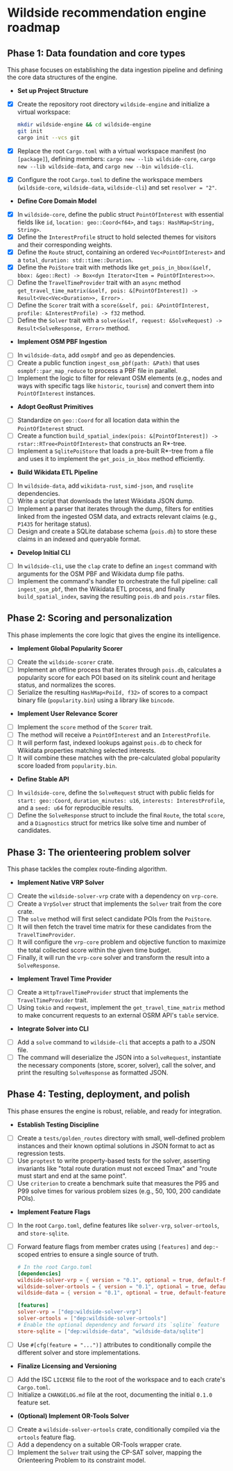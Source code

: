 # Wildside recommendation engine roadmap

## Phase 1: Data foundation and core types

This phase focuses on establishing the data ingestion pipeline and defining the
core data structures of the engine.

- **Set up Project Structure**

- [x] Create the repository root directory `wildside-engine` and initialize a
  virtual workspace:

  ```bash
  mkdir wildside-engine && cd wildside-engine
  git init
  cargo init --vcs git
  ```

- [x] Replace the root `Cargo.toml` with a virtual workspace manifest (no
  `[package]`), defining members: `cargo new --lib wildside-core`,
  `cargo new --lib wildside-data`, and `cargo new --bin wildside-cli`.
- [x] Configure the root `Cargo.toml` to define the workspace members
  (`wildside-core`, `wildside-data`, `wildside-cli`) and set `resolver = "2"`.

- **Define Core Domain Model**

- [x] In `wildside-core`, define the public struct `PointOfInterest`
  with essential fields like `id`, `location: geo::Coord<f64>`, and
  `tags: HashMap<String, String>`.
- [x] Define the `InterestProfile` struct to hold selected themes for visitors
  and their corresponding weights.
- [x] Define the `Route` struct, containing an ordered `Vec<PointOfInterest>`
  and a `total_duration: std::time::Duration`.
- [x] Define the `PoiStore` trait with methods like
  `get_pois_in_bbox(&self, bbox: &geo::Rect) -> Box<dyn Iterator<Item = PointOfInterest>>>`.
- [ ] Define the `TravelTimeProvider` trait with an `async` method
  <!-- markdownlint-disable-next-line MD013 -->
  `get_travel_time_matrix(&self, pois: &[PointOfInterest]) -> Result<Vec<Vec<Duration>>, Error>`
  .
- [ ] Define the `Scorer` trait with a
  `score(&self, poi: &PointOfInterest, profile: &InterestProfile) -> f32`
  method.
- [ ] Define the `Solver` trait with a
  `solve(&self, request: &SolveRequest) -> Result<SolveResponse, Error>` method.

- **Implement OSM PBF Ingestion**

- [ ] In `wildside-data`, add `osmpbf` and `geo` as dependencies.
- [ ] Create a public function `ingest_osm_pbf(path: &Path)` that uses
  `osmpbf::par_map_reduce` to process a PBF file in parallel.
- [ ] Implement the logic to filter for relevant OSM elements (e.g., nodes and
  ways with specific tags like `historic`, `tourism`) and convert them into
  `PointOfInterest` instances.

- **Adopt GeoRust Primitives**

- [ ] Standardize on `geo::Coord` for all location data within the
  `PointOfInterest` struct.
- [ ] Create a function
  `build_spatial_index(pois: &[PointOfInterest]) -> rstar::RTree<PointOfInterest>`
  that constructs an R*-tree.
- [ ] Implement a `SqlitePoiStore` that loads a pre-built R*-tree from a file
  and uses it to implement the `get_pois_in_bbox` method efficiently.

- **Build Wikidata ETL Pipeline**

- [ ] In `wildside-data`, add `wikidata-rust`, `simd-json`, and
  `rusqlite` dependencies.
- [ ] Write a script that downloads the latest Wikidata JSON dump.
- [ ] Implement a parser that iterates through the dump, filters for entities
  linked from the ingested OSM data, and extracts relevant claims (e.g.,
  `P1435` for heritage status).
- [ ] Design and create a SQLite database schema (`pois.db`) to store these
  claims in an indexed and queryable format.

- **Develop Initial CLI**

- [ ] In `wildside-cli`, use the `clap` crate to define an `ingest`
  command with arguments for the OSM PBF and Wikidata dump file paths.
- [ ] Implement the command's handler to orchestrate the full pipeline: call
  `ingest_osm_pbf`, then the Wikidata ETL process, and finally
  `build_spatial_index`, saving the resulting `pois.db` and `pois.rstar` files.

## Phase 2: Scoring and personalization

This phase implements the core logic that gives the engine its intelligence.

- **Implement Global Popularity Scorer**

- [ ] Create the `wildside-scorer` crate.
- [ ] Implement an offline process that iterates through `pois.db`, calculates
  a popularity score for each POI based on its sitelink count and heritage
  status, and normalizes the scores.
- [ ] Serialize the resulting `HashMap<PoiId, f32>` of scores to a compact
  binary file (`popularity.bin`) using a library like `bincode`.

- **Implement User Relevance Scorer**

- [ ] Implement the `score` method of the `Scorer` trait.
- [ ] The method will receive a `PointOfInterest` and an `InterestProfile`.
- [ ] It will perform fast, indexed lookups against `pois.db` to check for
  Wikidata properties matching selected interests.
- [ ] It will combine these matches with the pre-calculated global popularity
  score loaded from `popularity.bin`.

- **Define Stable API**

- [ ] In `wildside-core`, define the `SolveRequest` struct with public
  fields for `start: geo::Coord`, `duration_minutes: u16`,
  `interests: InterestProfile`, and a `seed: u64` for reproducible results.
- [ ] Define the `SolveResponse` struct to include the final `Route`, the total
  `score`, and a `Diagnostics` struct for metrics like solve time and number of
  candidates.

## Phase 3: The orienteering problem solver

This phase tackles the complex route-finding algorithm.

- **Implement Native VRP Solver**

- [ ] Create the `wildside-solver-vrp` crate with a dependency on
  `vrp-core`.
- [ ] Create a `VrpSolver` struct that implements the `Solver` trait from the
  core crate.
- [ ] The `solve` method will first select candidate POIs from the `PoiStore`.
- [ ] It will then fetch the travel time matrix for these candidates from the
  `TravelTimeProvider`.
- [ ] It will configure the `vrp-core` problem and objective function to
  maximize the total collected score within the given time budget.
- [ ] Finally, it will run the `vrp-core` solver and transform the result into
  a `SolveResponse`.

- **Implement Travel Time Provider**

- [ ] Create a `HttpTravelTimeProvider` struct that implements the
  `TravelTimeProvider` trait.
- [ ] Using `tokio` and `reqwest`, implement the `get_travel_time_matrix`
  method to make concurrent requests to an external OSRM API's `table` service.

- **Integrate Solver into CLI**

- [ ] Add a `solve` command to `wildside-cli` that accepts a path to a
  JSON file.
- [ ] The command will deserialize the JSON into a `SolveRequest`, instantiate
  the necessary components (store, scorer, solver), call the solver, and print
  the resulting `SolveResponse` as formatted JSON.

## Phase 4: Testing, deployment, and polish

This phase ensures the engine is robust, reliable, and ready for integration.

- **Establish Testing Discipline**

- [ ] Create a `tests/golden_routes` directory with small, well-defined problem
  instances and their known optimal solutions in JSON format to act as
  regression tests.
- [ ] Use `proptest` to write property-based tests for the solver, asserting
  invariants like "total route duration must not exceed Tmax" and "route must
  start and end at the same point".
- [ ] Use `criterion` to create a benchmark suite that measures the P95 and P99
  solve times for various problem sizes (e.g., 50, 100, 200 candidate POIs).

- **Implement Feature Flags**

- [ ] In the root `Cargo.toml`, define features like `solver-vrp`,
  `solver-ortools`, and `store-sqlite`.
- [ ] Forward feature flags from member crates using `[features]` and
  `dep:`-scoped entries to ensure a single source of truth.

  ```toml
  # In the root Cargo.toml
  [dependencies]
  wildside-solver-vrp = { version = "0.1", optional = true, default-features = false }
  wildside-solver-ortools = { version = "0.1", optional = true, default-features = false }
  wildside-data = { version = "0.1", optional = true, default-features = false }

  [features]
  solver-vrp = ["dep:wildside-solver-vrp"]
  solver-ortools = ["dep:wildside-solver-ortools"]
  # Enable the optional dependency and forward its `sqlite` feature
  store-sqlite = ["dep:wildside-data", "wildside-data/sqlite"]
  ```

- [ ] Use `#[cfg(feature = "...")]` attributes to conditionally compile the
  different solver and store implementations.

- **Finalize Licensing and Versioning**

- [ ] Add the ISC `LICENSE` file to the root of the workspace and to each
  crate's `Cargo.toml`.
- [ ] Initialize a `CHANGELOG.md` file at the root, documenting the initial
  `0.1.0` feature set.

- **(Optional) Implement OR-Tools Solver**

- [ ] Create a `wildside-solver-ortools` crate, conditionally compiled
  via the `ortools` feature flag.
- [ ] Add a dependency on a suitable OR-Tools wrapper crate.
- [ ] Implement the `Solver` trait using the CP-SAT solver, mapping the
  Orienteering Problem to its constraint model.
